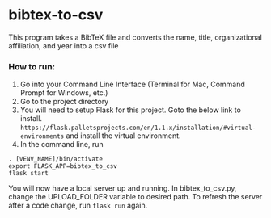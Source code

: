 # bibtex-to-csv
This program takes a BibTeX file and converts the name, title, organizational affiliation, and year into a csv file

### How to run:
1. Go into your Command Line Interface (Terminal for Mac, Command Prompt for Windows, etc.)
2. Go to the project directory
3. You will need to setup Flask for this project. Goto the below link to install.
`https://flask.palletsprojects.com/en/1.1.x/installation/#virtual-environments` and install the virtual environment.
4. In the command line, run
```pip install -r requirements.txt
. [VENV_NAME]/bin/activate
export FLASK_APP=bibtex_to_csv
flask start
```

You will now have a local server up and running. In bibtex_to_csv.py, change the UPLOAD_FOLDER variable to desired path. To refresh the server after a code change, run `flask run` again.